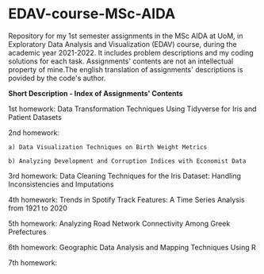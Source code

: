 # EDAV-course-MSc-AIDA
Repository for my 1st semester assignments in the MSc AIDA at UoM, in Exploratory Data Analysis and Visualization (EDAV) course, during the academic year 2021-2022. It includes problem descriptions and my coding solutions for each task. Assignments' contents are not an intellectual property of mine.The english translation of assignments' descriptions is povided by the code's author.

**Short Description - Index of Assignments' Contents**

1st homework: Data Transformation Techniques Using Tidyverse for Iris and Patient Datasets

2nd homework: 

    a) Data Visualization Techniques on Birth Weight Metrics
  
    b) Analyzing Development and Corruption Indices with Economist Data
  

3rd homework: Data Cleaning Techniques for the Iris Dataset: Handling Inconsistencies and Imputations

4th homework: Trends in Spotify Track Features: A Time Series Analysis from 1921 to 2020

5th homework: Analyzing Road Network Connectivity Among Greek Prefectures

6th homework: Geographic Data Analysis and Mapping Techniques Using R

7th homework: 
